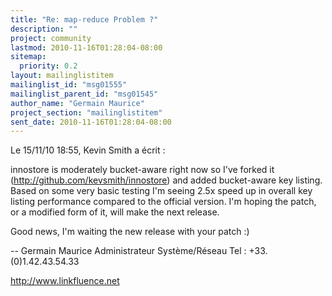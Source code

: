 ```yaml
---
title: "Re: map-reduce Problem ?"
description: ""
project: community
lastmod: 2010-11-16T01:28:04-08:00
sitemap:
  priority: 0.2
layout: mailinglistitem
mailinglist_id: "msg01555"
mailinglist_parent_id: "msg01545"
author_name: "Germain Maurice"
project_section: "mailinglistitem"
sent_date: 2010-11-16T01:28:04-08:00
---
```


Le 15/11/10 18:55, Kevin Smith a écrit :

innostore is moderately bucket-aware right now so I've forked it 
(http://github.com/kevsmith/innostore) and added bucket-aware key listing. 
Based on some very basic testing I'm seeing 2.5x speed up in overall key 
listing performance compared to the official version. I'm hoping the patch, or 
a modified form of it, will make the next release.

Good news, I'm waiting the new release with your patch :)

--
Germain Maurice
Administrateur Système/Réseau
Tel : +33.(0)1.42.43.54.33

http://www.linkfluence.net
